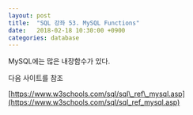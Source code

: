 ```yaml
---
layout: post
title:  "SQL 강좌 53. MySQL Functions"
date:   2018-02-18 10:30:00 +0900
categories: database
---
```


MySQL에는 많은 내장함수가 있다.

다음 사이트를 참조

[https://www.w3schools.com/sql/sql\_ref\_mysql.asp](https://www.w3schools.com/sql/sql_ref_mysql.asp)

